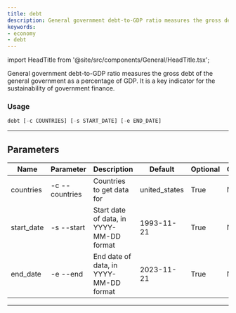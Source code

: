```yaml
---
title: debt
description: General government debt-to-GDP ratio measures the gross debt of the general government as a percentage of GDP
keywords:
- economy
- debt
---
```


import HeadTitle from '@site/src/components/General/HeadTitle.tsx';

<HeadTitle title="economy /debt - Reference | OpenBB Terminal Docs" />

General government debt-to-GDP ratio measures the gross debt of the general government as a percentage of GDP. It is a key indicator for the sustainability of government finance.

### Usage

```python wordwrap
debt [-c COUNTRIES] [-s START_DATE] [-e END_DATE]
```

---

## Parameters

| Name | Parameter | Description | Default | Optional | Choices |
| ---- | --------- | ----------- | ------- | -------- | ------- |
| countries | -c  --countries | Countries to get data for | united_states | True | None |
| start_date | -s  --start | Start date of data, in YYYY-MM-DD format | 1993-11-21 | True | None |
| end_date | -e  --end | End date of data, in YYYY-MM-DD format | 2023-11-21 | True | None |

---
